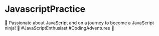 # JavascriptPractice
🚀 Passionate about JavaScript and on a journey to become a JavaScript ninja! 🌟  #JavaScriptEnthusiast #CodingAdventures 🚀
